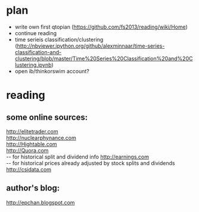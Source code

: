 # plan
+    write own first qtopian (https://github.com/fs2013/reading/wiki/Home)
+    continue reading
+    time serieis classification/clustering (http://nbviewer.ipython.org/github/alexminnaar/time-series-classification-and-clustering/blob/master/Time%20Series%20Classification%20and%20Clustering.ipynb)
+    open ib/thinkorswim account?    

# reading

## some online sources:
http://elitetrader.com<br>
http://nuclearphynance.com<br>
http://Hightable.com<br>
http://Quora.com<br>
-- for historical split and dividend info http://earnings.com<br> 
-- for historical prices already adjusted by stock splits and dividends http://csidata.com<br> 

## author's blog: 
http://epchan.blogspot.com
